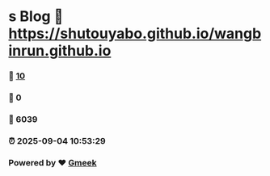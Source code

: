 # s Blog :link: https://shutouyabo.github.io/wangbinrun.github.io 
### :page_facing_up: [10](https://shutouyabo.github.io/wangbinrun.github.io/tag.html) 
### :speech_balloon: 0 
### :hibiscus: 6039 
### :alarm_clock: 2025-09-04 10:53:29 
### Powered by :heart: [Gmeek](https://github.com/Meekdai/Gmeek)

